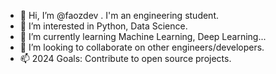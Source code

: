 - 👋 Hi, I’m @faozdev . I'm an engineering student.
- 👀 I’m interested in Python, Data Science.
- 🌱 I’m currently learning Machine Learning, Deep Learning...
- 💞️ I’m looking to collaborate on other engineers/developers.
- 📫 2024 Goals: Contribute to open source projects.

<!---

--->
